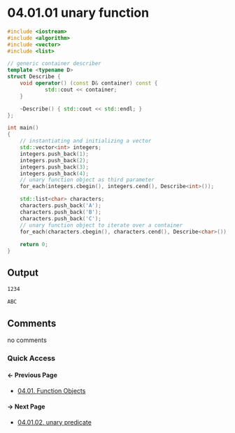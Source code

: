 # 04.01.01 unary function

```cxx
#include <iostream>
#include <algorithm>
#include <vector>
#include <list>

// generic container describer
template <typename D>
struct Describe {
    void operator() (const D& container) const {
            std::cout << container;
    }

    ~Describe() { std::cout << std::endl; }
};

int main()
{
    // instantiating and initializing a vector
    std::vector<int> integers;
    integers.push_back(1);
    integers.push_back(2);
    integers.push_back(3);
    integers.push_back(4);
    // unary function object as third parameter
    for_each(integers.cbegin(), integers.cend(), Describe<int>());

    std::list<char> characters;
    characters.push_back('A');
    characters.push_back('B');
    characters.push_back('C');
    // unary function object to iterate over a container
    for_each(characters.cbegin(), characters.cend(), Describe<char>());
    
    return 0;
}

```

## Output

```txt
1234

ABC

```

## Comments

no comments

### Quick Access

<div class="previous_page pagination">

#### &#8592; Previous Page

* [04.01. Function Objects](./../../04.more_stl/01.function_object/README.md)

</div>
<div class="next_page pagination">

#### &#8594; Next Page

* [04.01.02. unary predicate](./../../04.more_stl/01.function_object/02.unary_predicate.md)

</div>
